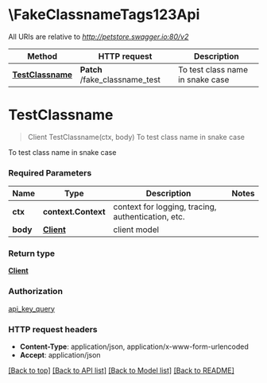 # \FakeClassnameTags123Api

All URIs are relative to *http://petstore.swagger.io:80/v2*

Method | HTTP request | Description
------------- | ------------- | -------------
[**TestClassname**](FakeClassnameTags123Api.md#TestClassname) | **Patch** /fake_classname_test | To test class name in snake case


# **TestClassname**
> Client TestClassname(ctx, body)
To test class name in snake case

To test class name in snake case

### Required Parameters

Name | Type | Description  | Notes
------------- | ------------- | ------------- | -------------
 **ctx** | **context.Context** | context for logging, tracing, authentication, etc.
  **body** | [**Client**](Client.md)| client model | 

### Return type

[**Client**](Client.md)

### Authorization

[api_key_query](../README.md#api_key_query)

### HTTP request headers

 - **Content-Type**: application/json, application/x-www-form-urlencoded
 - **Accept**: application/json

[[Back to top]](#) [[Back to API list]](../README.md#documentation-for-api-endpoints) [[Back to Model list]](../README.md#documentation-for-models) [[Back to README]](../README.md)

